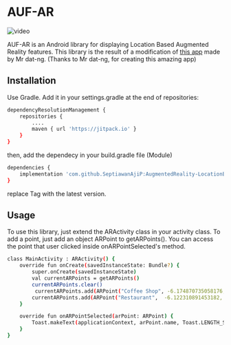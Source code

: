 # AUF-AR
![video](https://raw.githubusercontent.com/SeptiawanAjiP/AugmentedReality-LocationBased/master/video.gif)

AUF-AR is an Android library for displaying Location Based Augmented Reality features. This library is the result of a modification of [this app](https://github.com/dat-ng/ar-location-based-android) made by Mr dat-ng. (Thanks to Mr dat-ng, for creating this amazing app)

## Installation

Use Gradle. Add it in your settings.gradle at the end of repositories:

```bash
dependencyResolutionManagement {
    repositories {
        ....
        maven { url 'https://jitpack.io' }
    }
}
```
then, add the dependecy in your build.gradle file (Module)
```bash
dependencies {
    implementation 'com.github.SeptiawanAjiP:AugmentedReality-LocationBased:Tag'
}
```
replace Tag with the latest version.

## Usage

To use this library, just extend the ARActivity class in your activity class. To add a point, just add an object ARPoint to getARPoints(). You can access the point that user clicked inside onARPointSelected's method.

```bash
class MainActivity : ARActivity() {
    override fun onCreate(savedInstanceState: Bundle?) {
        super.onCreate(savedInstanceState)
        val currentARPoints = getARPoints()
        currentARPoints.clear()
         currentARPoints.add(ARPoint("Coffee Shop", -6.174870735058176, 106.82620041234728))
        currentARPoints.add(ARPoint("Restaurant",  -6.122310891453182, 106.83357892611079))
    }

    override fun onARPointSelected(arPoint: ARPoint) {
        Toast.makeText(applicationContext, arPoint.name, Toast.LENGTH_SHORT).show()
    }
}
```
